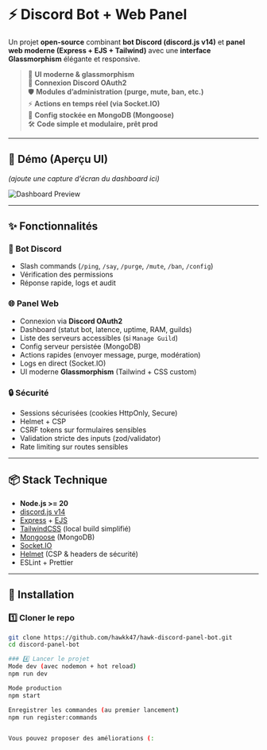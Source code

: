 # ⚡ Discord Bot + Web Panel

Un projet **open-source** combinant **bot Discord (discord.js v14)** et **panel web moderne (Express + EJS + Tailwind)** avec une **interface Glassmorphism** élégante et responsive.

> 🎨 **UI moderne & glassmorphism**  
> 🔑 **Connexion Discord OAuth2**  
> 🛡️ **Modules d’administration (purge, mute, ban, etc.)**  
> ⚡ **Actions en temps réel (via Socket.IO)**  
> 📂 **Config stockée en MongoDB (Mongoose)**  
> 🛠️ **Code simple et modulaire, prêt prod**

---

## 🚀 Démo (Aperçu UI)

*(ajoute une capture d’écran du dashboard ici)*

![Dashboard Preview](docs/screenshot_dashboard.png)

---

## ✨ Fonctionnalités

### 🤖 Bot Discord
- Slash commands (`/ping`, `/say`, `/purge`, `/mute`, `/ban`, `/config`)
- Vérification des permissions
- Réponse rapide, logs et audit

### 🌐 Panel Web
- Connexion via **Discord OAuth2**
- Dashboard (statut bot, latence, uptime, RAM, guilds)
- Liste des serveurs accessibles (si `Manage Guild`)
- Config serveur persistée (MongoDB)
- Actions rapides (envoyer message, purge, modération)
- Logs en direct (Socket.IO)
- UI moderne **Glassmorphism** (Tailwind + CSS custom)

### 🔒 Sécurité
- Sessions sécurisées (cookies HttpOnly, Secure)
- Helmet + CSP
- CSRF tokens sur formulaires sensibles
- Validation stricte des inputs (zod/validator)
- Rate limiting sur routes sensibles

---

## 📦 Stack Technique

- **Node.js >= 20**
- [discord.js v14](https://discord.js.org/)
- [Express](https://expressjs.com/) + [EJS](https://ejs.co/)
- [TailwindCSS](https://tailwindcss.com/) (local build simplifié)
- [Mongoose](https://mongoosejs.com/) (MongoDB)
- [Socket.IO](https://socket.io/)
- [Helmet](https://helmetjs.github.io/) (CSP & headers de sécurité)
- ESLint + Prettier

---

## 🔧 Installation

### 1️⃣ Cloner le repo
```bash
git clone https://github.com/hawkk47/hawk-discord-panel-bot.git
cd discord-panel-bot

### 4️⃣ Lancer le projet
Mode dev (avec nodemon + hot reload)
npm run dev

Mode production
npm start

Enregistrer les commandes (au premier lancement)
npm run register:commands


Vous pouvez proposer des améliorations (: